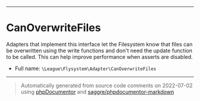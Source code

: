 ***

# CanOverwriteFiles

Adapters that implement this interface let the Filesystem know that files can be overwritten using the write
functions and don't need the update function to be called. This can help improve performance when asserts are disabled.



* Full name: `\League\Flysystem\Adapter\CanOverwriteFiles`





***
> Automatically generated from source code comments on 2022-07-02 using [phpDocumentor](http://www.phpdoc.org/) and [saggre/phpdocumentor-markdown](https://github.com/Saggre/phpDocumentor-markdown)
